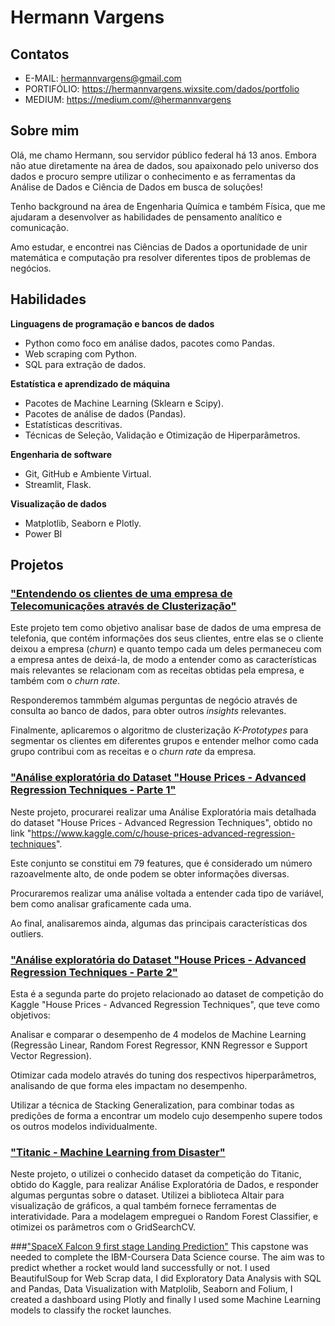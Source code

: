 # Hermann Vargens

## Contatos
- E-MAIL: hermannvargens@gmail.com
- PORTIFÓLIO: https://hermannvargens.wixsite.com/dados/portfolio
- MEDIUM: https://medium.com/@hermannvargens

## Sobre mim

Olá, me chamo Hermann, sou servidor público federal há 13 anos. Embora não atue diretamente na área de dados, sou apaixonado pelo universo dos dados e procuro sempre utilizar o conhecimento e as ferramentas da Análise de Dados e Ciência de Dados em busca de soluções!

Tenho background na área de Engenharia Química e também Física, que me ajudaram a desenvolver as habilidades de pensamento analítico e comunicação.

Amo estudar, e encontrei nas Ciências de Dados a oportunidade de unir matemática e computação pra resolver diferentes tipos de problemas de negócios.


## Habilidades

**Linguagens de programação e bancos de dados**
- Python como foco em análise dados, pacotes como Pandas.
- Web scraping com Python.
- SQL para extração de dados.

**Estatística e aprendizado de máquina**
- Pacotes de Machine Learning (Sklearn e Scipy).
- Pacotes de análise de dados (Pandas).
- Estatísticas descritivas.
- Técnicas de Seleção, Validação e Otimização de Hiperparâmetros.

**Engenharia de software**
- Git, GitHub e Ambiente Virtual.
- Streamlit, Flask.

**Visualização de dados**
- Matplotlib, Seaborn e Plotly.
- Power BI 

## Projetos

### ["Entendendo os clientes de uma empresa de Telecomunicações através de Clusterização"](https://github.com/hermannvargens/Clustering)
Este projeto tem como objetivo analisar base de dados de uma empresa de telefonia, que contém informações dos seus clientes, entre elas se o cliente deixou a empresa (*churn*) e quanto tempo cada um deles permaneceu com a empresa antes de deixá-la, de modo a entender como as características mais relevantes se relacionam com as receitas obtidas pela empresa, e também com o *churn rate*.

Responderemos tammbém algumas perguntas de negócio através de consulta ao banco de dados, para obter outros *insights* relevantes.

Finalmente, aplicaremos o algoritmo de clusterização *K-Prototypes* para segmentar os clientes em diferentes grupos e entender melhor como cada grupo contribui com as receitas e o *churn rate* da empresa.

### ["Análise exploratória do Dataset "House Prices - Advanced Regression Techniques - Parte 1"](https://github.com/hermannvargens/EDA_advaced_regression_houses)
Neste projeto, procurarei realizar uma Análise Exploratória mais detalhada do dataset "House Prices - Advanced Regression Techniques", obtido no link "https://www.kaggle.com/c/house-prices-advanced-regression-techniques".

Este conjunto se constitui em 79 features, que é considerado um número razoavelmente alto, de onde podem se obter informações diversas.

Procuraremos realizar uma análise voltada a entender cada tipo de variável, bem como analisar graficamente cada uma.

Ao final, analisaremos ainda, algumas das principais características dos outliers.

### ["Análise exploratória do Dataset "House Prices - Advanced Regression Techniques - Parte 2"](https://github.com/hermannvargens/Modelling-House-Prices-Advanced-Regression-Techniques)
Esta é a segunda parte do projeto relacionado ao dataset de competição do Kaggle "House Prices - Advanced Regression Techniques", que teve como objetivos:

Analisar e comparar o desempenho de 4 modelos de Machine Learning (Regressão Linear, Random Forest Regressor, KNN Regressor e Support Vector Regression).

Otimizar cada modelo através do tuning dos respectivos hiperparâmetros, analisando de que forma eles impactam no desempenho.

Utilizar a técnica de Stacking Generalization, para combinar todas as predições de forma a encontrar um modelo cujo desempenho supere todos os outros modelos individualmente.

### ["Titanic - Machine Learning from Disaster"](https://github.com/hermannvargens/titanic)
Neste projeto, o utilizei o conhecido dataset da competição do Titanic, obtido do Kaggle, para realizar Análise Exploratória de Dados, e responder algumas perguntas sobre o dataset.
Utilizei a biblioteca Altair para visualização de gráficos, a qual também fornece ferramentas de interatividade.
Para a modelagem empreguei o Random Forest Classifier, e otimizei os parâmetros com o GridSearchCV.

###["SpaceX Falcon 9 first stage Landing Prediction"](https://github.com/hermannvargens/SpaceX)
This capstone was needed to complete the IBM-Coursera Data Science course. The aim was to predict whether a rocket would land successfully or not. I used BeautifulSoup for Web Scrap data, I did Exploratory Data Analysis with SQL and Pandas, Data Visualization with Matplolib, Seaborn and Folium, I created a dashboard using Plotly and finally I used some Machine Learning models to classify the rocket launches.

